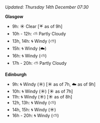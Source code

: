 *Updated: Thursday 14th December 07:30*

**Glasgow**

* 9h: :sunny: Clear [:umbrella: as of 9h]
* 10h - 12h: :partly_sunny: Partly Cloudy
* 13h, 14h: :cyclone: Windy (:partly_sunny:)
* 15h: :cyclone: Windy (:cloud:)
* 16h: :cyclone: Windy (:partly_sunny:)
* 17h - 20h: :partly_sunny: Partly Cloudy

**Edinburgh**

* 9h: :cyclone: Windy (:sunny:) [:sunny: as of 7h, :cloud: as of 9h]
* 10h: :cyclone: Windy (:sunny:) [:sunny: as of 7h]
* 11h: :cyclone: Windy (:sunny:) [:sunny: as of 8h]
* 12h, 13h: :cyclone: Windy (:partly_sunny:)
* 14h, 15h: :cyclone: Windy (:sunny:)
* 16h - 20h: :cyclone: Windy (:partly_sunny:)
